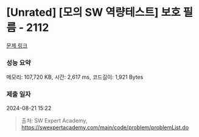 # [Unrated] [모의 SW 역량테스트] 보호 필름 - 2112 

[문제 링크](https://swexpertacademy.com/main/code/problem/problemDetail.do?contestProbId=AV5V1SYKAaUDFAWu) 

### 성능 요약

메모리: 107,720 KB, 시간: 2,617 ms, 코드길이: 1,921 Bytes

### 제출 일자

2024-08-21 15:22



> 출처: SW Expert Academy, https://swexpertacademy.com/main/code/problem/problemList.do